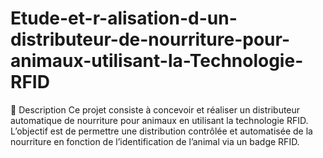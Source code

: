 # Etude-et-r-alisation-d-un-distributeur-de-nourriture-pour-animaux-utilisant-la-Technologie-RFID
📌 Description Ce projet consiste à concevoir et réaliser un distributeur automatique de nourriture pour animaux en utilisant la technologie RFID. L’objectif est de permettre une distribution contrôlée et automatisée de la nourriture en fonction de l’identification de l’animal via un badge RFID.
